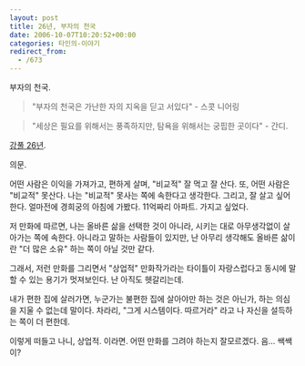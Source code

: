```yaml
---
layout: post
title: 26년, 부자의 천국
date: 2006-10-07T10:20:52+00:00
categories: 타인의-이야기
redirect_from:
  - /673
---
```


부자의 천국.

> "부자의 천국은 가난한 자의 지옥을 딛고 서있다" - 스콧 니어링

> "세상은 필요를 위해서는 풍족하지만, 탐욕을 위해서는 궁핍한 곳이다" - 간디.

<a href="http://cartoon.media.daum.net/group1/kangfull26/200604/03/m_daum/v12244899.html" target="aa">강풀 26년</a>.

의문.

어떤 사람은 이익을 가져가고, 편하게 살며, "비교적" 잘 먹고 잘 산다. 또, 어떤 사람은 "비교적" 못산다. 나는 "비교적" 못사는 쪽에 속한다고 생각한다. 그리고, 잘 살고 싶어한다. 얼마전에 경희궁의 아침에 가봤다. 11억짜리 아파트. 가지고 싶었다.

저 만화에 따르면, 나는 올바른 삶을 선택한 것이 아니라, 시키는 대로 아무생각없이 살아가는 쪽에 속한다. 아니라고 말하는 사람들이 있지만, 난 아무리 생각해도 올바른 삶이란 "더 많은 소유" 하는 쪽이 아닐 것만 같다.

그래서, 저런 만화를 그리면서 "상업적" 만화작가라는 타이틀이 자랑스럽다고 동시에 말할 수 있는 용기가 멋져보인다. 난 아직도 헷갈리는데.

내가 편한 집에 살러가면, 누군가는 불편한 집에 살아야만 하는 것은 아닌가, 하는 의심을 지울 수 없는데 말이다. 차라리, "그게 시스템이다. 따르거라" 라고 나 자신을 설득하는 쪽이 더 편한데.

이렇게 떠들고 나니, 상업적. 이라면. 어떤 만화를 그려야 하는지 잘모르겠다. 음... 쌕쌕이?
